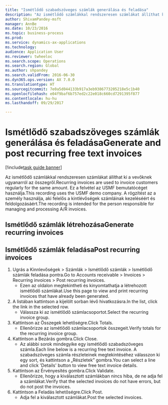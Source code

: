 ```yaml
--- 
title: "Ismétlődő szabadszöveges számlák generálása és feladása"
description: "Az ismétlődő számlákkal rendszeresen számlákat állíthat ki a vevőknek ugyanarról az összegről."
author: ShivamPandey-msft
manager: AnnBe
ms.date: 10/23/2016
ms.topic: business-process
ms.prod: 
ms.service: dynamics-ax-applications
ms.technology: 
audience: Application User
ms.reviewer: twheeloc
ms.search.scope: Operations
ms.search.region: Global
ms.author: shpandey
ms.search.validFrom: 2016-06-30
ms.dyn365.ops.version: AX 7.0.0
ms.translationtype: HT
ms.sourcegitcommit: 7e0a5d044133b917a3eb9386773205218e5c1b40
ms.openlocfilehash: e04f9baf6b757ed2c22e018c660cd7291395f877
ms.contentlocale: hu-hu
ms.lasthandoff: 09/29/2017

---
```

# <a name="generate-and-post-recurring-free-text-invoices"></a><span data-ttu-id="95ddb-103">Ismétlődő szabadszöveges számlák generálása és feladása</span><span class="sxs-lookup"><span data-stu-id="95ddb-103">Generate and post recurring free text invoices</span></span>

[!include[task guide banner](../../includes/task-guide-banner.md)]

<span data-ttu-id="95ddb-104">Az ismétlődő számlákkal rendszeresen számlákat állíthat ki a vevőknek ugyanarról az összegről.</span><span class="sxs-lookup"><span data-stu-id="95ddb-104">Recurring invoices are used to invoice customers regularly for the same amount.</span></span> <span data-ttu-id="95ddb-105">Ez a felvétel az USMF bemutatócéget használja.</span><span class="sxs-lookup"><span data-stu-id="95ddb-105">This recording uses the USMF demo company.</span></span> <span data-ttu-id="95ddb-106">A rögzítést az a személy használja, aki felelős a kintlévőségek számláinak kezeléséért és feldolgozásáért.</span><span class="sxs-lookup"><span data-stu-id="95ddb-106">The recording is intended for the person responsible for managing and processing A/R invoices.</span></span>


## <a name="generate-recurring-invoices"></a><span data-ttu-id="95ddb-107">Ismétlődő számlák létrehozása</span><span class="sxs-lookup"><span data-stu-id="95ddb-107">Generate recurring invoices</span></span>

## <a name="post-recurring-invoices"></a><span data-ttu-id="95ddb-108">Ismétlődő számlák feladása</span><span class="sxs-lookup"><span data-stu-id="95ddb-108">Post recurring invoices</span></span>
1. <span data-ttu-id="95ddb-109">Ugrás a Kinnlevőségek > Számlák > Ismétlődő számlák > Ismétlődő számlák feladása pontra.</span><span class="sxs-lookup"><span data-stu-id="95ddb-109">Go to Accounts receivable > Invoices > Recurring invoices > Post recurring invoices.</span></span>
    * <span data-ttu-id="95ddb-110">Ezen az oldalon megtekintheti és kinyomtathatja a létrehozott ismétlődő számlákat.</span><span class="sxs-lookup"><span data-stu-id="95ddb-110">Use this page to view and print recurring invoices that have already been generated.</span></span>  
2. <span data-ttu-id="95ddb-111">A listában kattintson a kijelölt sorban lévő hivatkozásra.</span><span class="sxs-lookup"><span data-stu-id="95ddb-111">In the list, click the link in the selected row.</span></span>
    * <span data-ttu-id="95ddb-112">Válassza ki az ismétlődő számlacsoportot.</span><span class="sxs-lookup"><span data-stu-id="95ddb-112">Select the recurring invoice group.</span></span>  
3. <span data-ttu-id="95ddb-113">Kattintson az Összegek lehetőségre.</span><span class="sxs-lookup"><span data-stu-id="95ddb-113">Click Totals.</span></span>
    * <span data-ttu-id="95ddb-114">Ellenőrizze az ismétlődő számlacsoportok összegeit.</span><span class="sxs-lookup"><span data-stu-id="95ddb-114">Verify totals for the recurring invoice group.</span></span>  
4. <span data-ttu-id="95ddb-115">Kattintson a Bezárás gombra.</span><span class="sxs-lookup"><span data-stu-id="95ddb-115">Click Close.</span></span>
    * <span data-ttu-id="95ddb-116">Az alábbi sorok mindegyike egy ismétlődő szabadszöveges számla.</span><span class="sxs-lookup"><span data-stu-id="95ddb-116">Each line below is a recurring free text invoice.</span></span> <span data-ttu-id="95ddb-117">A szabadszöveges számla részleteinek megtekintéséhez válasszon ki egy sort, és kattintson a „Részletek” gombra.</span><span class="sxs-lookup"><span data-stu-id="95ddb-117">You can select a line and click 'Details' button to view free text invoice details.</span></span>  
5. <span data-ttu-id="95ddb-118">Kattintson az Érvényesítés gombra.</span><span class="sxs-lookup"><span data-stu-id="95ddb-118">Click Validate.</span></span>
    * <span data-ttu-id="95ddb-119">Ellenőrizze, hogy a kiválasztott számlákban nincs hiba, de ne adja fel a számlákat.</span><span class="sxs-lookup"><span data-stu-id="95ddb-119">Verify that the selected invoices do not have errors, but do not post the invoices.</span></span>  
6. <span data-ttu-id="95ddb-120">Kattintson a Feladás lehetőségre.</span><span class="sxs-lookup"><span data-stu-id="95ddb-120">Click Post.</span></span>
    * <span data-ttu-id="95ddb-121">Adja fel a kiválasztott számlákat.</span><span class="sxs-lookup"><span data-stu-id="95ddb-121">Post the selected invoices.</span></span>  


